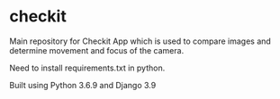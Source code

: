 # checkit

Main repository for Checkit App which is used to compare images and determine movement and focus of the camera.

Need to install requirements.txt in python. 

Built using Python 3.6.9 and Django 3.9